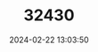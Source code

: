 ---
title: "32430"
category: "Myristica yunnanensis"
draft: false
date: 2024-02-22 13:03:50
languages:
  Chinese: ["Yunan Roudoukou"]
---